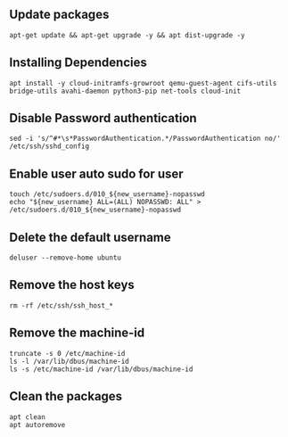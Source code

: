 Update packages
---
```Shell
apt-get update && apt-get upgrade -y && apt dist-upgrade -y
```
Installing Dependencies
---
```Shell
apt install -y cloud-initramfs-growroot qemu-guest-agent cifs-utils bridge-utils avahi-daemon python3-pip net-tools cloud-init
```
Disable Password authentication
---
```Shell
sed -i 's/^#*\s*PasswordAuthentication.*/PasswordAuthentication no/' /etc/ssh/sshd_config
```
Enable user auto sudo for user
---
```Shell
touch /etc/sudoers.d/010_${new_username}-nopasswd
echo "${new_username} ALL=(ALL) NOPASSWD: ALL" > /etc/sudoers.d/010_${new_username}-nopasswd
```
Delete the default username
---
```Shell
deluser --remove-home ubuntu
```
Remove the host keys
---
``` Shell
rm -rf /etc/ssh/ssh_host_*
```
Remove the machine-id
---
```Shell
truncate -s 0 /etc/machine-id
ls -l /var/lib/dbus/machine-id
ls -s /etc/machine-id /var/lib/dbus/machine-id
```
Clean the packages
---
```Shell
apt clean
apt autoremove
```
